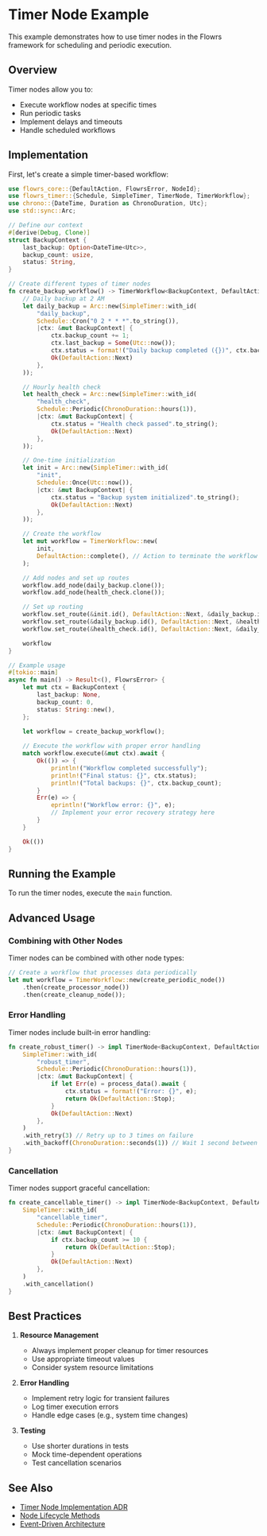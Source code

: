 # Timer Node Example

This example demonstrates how to use timer nodes in the Flowrs framework for scheduling and periodic execution.

## Overview

Timer nodes allow you to:
- Execute workflow nodes at specific times
- Run periodic tasks
- Implement delays and timeouts
- Handle scheduled workflows

## Implementation

First, let's create a simple timer-based workflow:

```rust
use flowrs_core::{DefaultAction, FlowrsError, NodeId};
use flowrs_timer::{Schedule, SimpleTimer, TimerNode, TimerWorkflow};
use chrono::{DateTime, Duration as ChronoDuration, Utc};
use std::sync::Arc;

// Define our context
#[derive(Debug, Clone)]
struct BackupContext {
    last_backup: Option<DateTime<Utc>>,
    backup_count: usize,
    status: String,
}

// Create different types of timer nodes
fn create_backup_workflow() -> TimerWorkflow<BackupContext, DefaultAction> {
    // Daily backup at 2 AM
    let daily_backup = Arc::new(SimpleTimer::with_id(
        "daily_backup",
        Schedule::Cron("0 2 * * *".to_string()),
        |ctx: &mut BackupContext| {
            ctx.backup_count += 1;
            ctx.last_backup = Some(Utc::now());
            ctx.status = format!("Daily backup completed ({})", ctx.backup_count);
            Ok(DefaultAction::Next)
        },
    ));

    // Hourly health check
    let health_check = Arc::new(SimpleTimer::with_id(
        "health_check",
        Schedule::Periodic(ChronoDuration::hours(1)),
        |ctx: &mut BackupContext| {
            ctx.status = "Health check passed".to_string();
            Ok(DefaultAction::Next)
        },
    ));

    // One-time initialization
    let init = Arc::new(SimpleTimer::with_id(
        "init",
        Schedule::Once(Utc::now()),
        |ctx: &mut BackupContext| {
            ctx.status = "Backup system initialized".to_string();
            Ok(DefaultAction::Next)
        },
    ));

    // Create the workflow
    let mut workflow = TimerWorkflow::new(
        init,
        DefaultAction::complete(), // Action to terminate the workflow
    );

    // Add nodes and set up routes
    workflow.add_node(daily_backup.clone());
    workflow.add_node(health_check.clone());

    // Set up routing
    workflow.set_route(&init.id(), DefaultAction::Next, &daily_backup.id());
    workflow.set_route(&daily_backup.id(), DefaultAction::Next, &health_check.id());
    workflow.set_route(&health_check.id(), DefaultAction::Next, &daily_backup.id());

    workflow
}

// Example usage
#[tokio::main]
async fn main() -> Result<(), FlowrsError> {
    let mut ctx = BackupContext {
        last_backup: None,
        backup_count: 0,
        status: String::new(),
    };

    let workflow = create_backup_workflow();
    
    // Execute the workflow with proper error handling
    match workflow.execute(&mut ctx).await {
        Ok(()) => {
            println!("Workflow completed successfully");
            println!("Final status: {}", ctx.status);
            println!("Total backups: {}", ctx.backup_count);
        }
        Err(e) => {
            eprintln!("Workflow error: {}", e);
            // Implement your error recovery strategy here
        }
    }

    Ok(())
}
```

## Running the Example

To run the timer nodes, execute the `main` function.

## Advanced Usage

### Combining with Other Nodes

Timer nodes can be combined with other node types:

```rust
// Create a workflow that processes data periodically
let mut workflow = TimerWorkflow::new(create_periodic_node())
    .then(create_processor_node())
    .then(create_cleanup_node());
```

### Error Handling

Timer nodes include built-in error handling:

```rust
fn create_robust_timer() -> impl TimerNode<BackupContext, DefaultAction> {
    SimpleTimer::with_id(
        "robust_timer",
        Schedule::Periodic(ChronoDuration::hours(1)),
        |ctx: &mut BackupContext| {
            if let Err(e) = process_data().await {
                ctx.status = format!("Error: {}", e);
                return Ok(DefaultAction::Stop);
            }
            Ok(DefaultAction::Next)
        },
    )
    .with_retry(3) // Retry up to 3 times on failure
    .with_backoff(ChronoDuration::seconds(1)) // Wait 1 second between retries
}
```

### Cancellation

Timer nodes support graceful cancellation:

```rust
fn create_cancellable_timer() -> impl TimerNode<BackupContext, DefaultAction> {
    SimpleTimer::with_id(
        "cancellable_timer",
        Schedule::Periodic(ChronoDuration::hours(1)),
        |ctx: &mut BackupContext| {
            if ctx.backup_count >= 10 {
                return Ok(DefaultAction::Stop);
            }
            Ok(DefaultAction::Next)
        },
    )
    .with_cancellation()
}
```

## Best Practices

1. **Resource Management**
   - Always implement proper cleanup for timer resources
   - Use appropriate timeout values
   - Consider system resource limitations

2. **Error Handling**
   - Implement retry logic for transient failures
   - Log timer execution errors
   - Handle edge cases (e.g., system time changes)

3. **Testing**
   - Use shorter durations in tests
   - Mock time-dependent operations
   - Test cancellation scenarios

## See Also

- [Timer Node Implementation ADR](../adrs/0021-timer-node-implementation.md)
- [Node Lifecycle Methods](../architecture/node-lifecycle-methods.md)
- [Event-Driven Architecture](../guides/event_driven_architecture.md)
